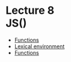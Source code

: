 <h1>
    Lecture 8<br> 
    <b>JS</b>()
</h1>

<ul>
    <li>
        <a href="./01.md">Functions</a>
    </li>
    <li>
        <a href="./02.md">Lexical environment</a>
    </li>
    <li>
        <a href="./03.md">Functions</a>
    </li>
</ul>
